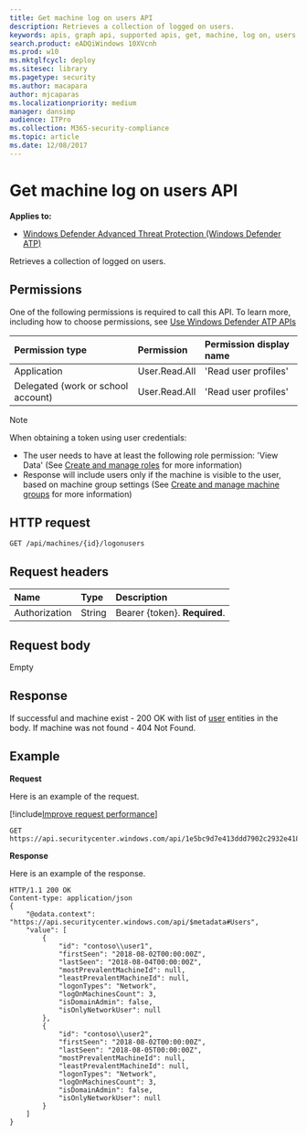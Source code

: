 ```yaml
---
title: Get machine log on users API
description: Retrieves a collection of logged on users.
keywords: apis, graph api, supported apis, get, machine, log on, users
search.product: eADQiWindows 10XVcnh
ms.prod: w10
ms.mktglfcycl: deploy
ms.sitesec: library
ms.pagetype: security
ms.author: macapara
author: mjcaparas
ms.localizationpriority: medium
manager: dansimp
audience: ITPro
ms.collection: M365-security-compliance 
ms.topic: article
ms.date: 12/08/2017
---
```


# Get machine log on users API
**Applies to:**
- [Windows Defender Advanced Threat Protection (Windows Defender ATP)](https://go.microsoft.com/fwlink/p/?linkid=2069559)

Retrieves a collection of logged on users.

## Permissions
One of the following permissions is required to call this API. To learn more, including how to choose permissions, see [Use Windows Defender ATP APIs](apis-intro.md)

Permission type |	Permission	|	Permission display name
:---|:---|:---
Application |	User.Read.All |	'Read user profiles'
Delegated (work or school account) | User.Read.All | 'Read user profiles'

>[!Note]
> When obtaining a token using user credentials:
>- The user needs to have at least the following role permission: 'View Data' (See [Create and manage roles](user-roles-windows-defender-advanced-threat-protection.md) for more information)
>- Response will include users only if the machine is visible to the user, based on machine group settings (See [Create and manage machine groups](machine-groups-windows-defender-advanced-threat-protection.md) for more information)

## HTTP request
```
GET /api/machines/{id}/logonusers
```

## Request headers

Name | Type | Description
:---|:---|:---
Authorization | String | Bearer {token}. **Required**.


## Request body
Empty

## Response
If successful and machine exist - 200 OK with list of [user](user-windows-defender-advanced-threat-protection-new.md) entities in the body. If machine was not found - 404 Not Found.


## Example

**Request**

Here is an example of the request.

[!include[Improve request performance](improverequestperformance-new.md)]

```
GET https://api.securitycenter.windows.com/api/1e5bc9d7e413ddd7902c2932e418702b84d0cc07/logonusers
```

**Response**

Here is an example of the response.


```
HTTP/1.1 200 OK
Content-type: application/json
{
    "@odata.context": "https://api.securitycenter.windows.com/api/$metadata#Users",
    "value": [
        {
            "id": "contoso\\user1",
            "firstSeen": "2018-08-02T00:00:00Z",
            "lastSeen": "2018-08-04T00:00:00Z",
            "mostPrevalentMachineId": null,
            "leastPrevalentMachineId": null,
            "logonTypes": "Network",
            "logOnMachinesCount": 3,
            "isDomainAdmin": false,
            "isOnlyNetworkUser": null
        },
        {
            "id": "contoso\\user2",
            "firstSeen": "2018-08-02T00:00:00Z",
            "lastSeen": "2018-08-05T00:00:00Z",
            "mostPrevalentMachineId": null,
            "leastPrevalentMachineId": null,
            "logonTypes": "Network",
            "logOnMachinesCount": 3,
            "isDomainAdmin": false,
            "isOnlyNetworkUser": null
        }
    ]
}
```
